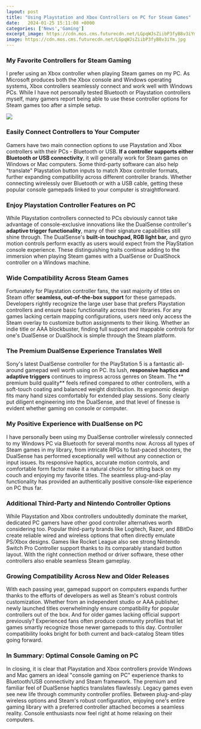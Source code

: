 ```yaml
---
layout: post
title: "Using Playstation and Xbox Controllers on PC for Steam Games"
date:   2024-01-25 15:11:08 +0000
categories: ['News','Gaming']
excerpt_image: https://cdn.mos.cms.futurecdn.net/LGpqWJsZiibP3fyB8v3iYm.jpg
image: https://cdn.mos.cms.futurecdn.net/LGpqWJsZiibP3fyB8v3iYm.jpg
---
```


### My Favorite Controllers for Steam Gaming
I prefer using an Xbox controller when playing Steam games on my PC. As Microsoft produces both the Xbox console and Windows operating systems, Xbox controllers seamlessly connect and work well with Windows PCs. While I have not personally tested Bluetooth or Playstation controllers myself, many gamers report being able to use these controller options for Steam games too after a simple setup.

![](https://cdn.mos.cms.futurecdn.net/LGpqWJsZiibP3fyB8v3iYm.jpg)
### Easily Connect Controllers to Your Computer
Gamers have two main connection options to use Playstation and Xbox controllers with their PCs - Bluetooth or USB. **If a controller supports either Bluetooth or USB connectivity**, it will generally work for Steam games on Windows or Mac computers. Some third-party software can also help "translate" Playstation button inputs to match Xbox controller formats, further expanding compatibility across different controller brands. Whether connecting wirelessly over Bluetooth or with a USB cable, getting these popular console gamepads linked to your computer is straightforward.
### Enjoy Playstation Controller Features on PC 
While Playstation controllers connected to PCs obviously cannot take advantage of console-exclusive innovations like the DualSense controller's **adaptive trigger functionality**, many of their signature capabilities still shine through. The DualSense's **built-in touchpad, RGB light bar,** and gyro motion controls perform exactly as users would expect from the PlayStation console experience. These distinguishing traits continue adding to the immersion when playing Steam games with a DualSense or DualShock controller on a Windows machine.
### Wide Compatibility Across Steam Games
Fortunately for Playstation controller fans, the vast majority of titles on Steam offer **seamless, out-of-the-box support** for these gamepads. Developers rightly recognize the large user base that prefers Playstation controllers and ensure basic functionality across their libraries. For any games lacking certain mapping configurations, users need only access the Steam overlay to customize button assignments to their liking. Whether an indie title or AAA blockbuster, finding full support and mappable controls for one's DualSense or DualShock is simple through the Steam platform.
### The Premium DualSense Experience Translates Well 
Sony's latest DualSense controller for the PlayStation 5 is a fantastic all-around gamepad well worth using on PC. Its lush, **responsive haptics and adaptive triggers** continues to impress across genres on Steam. The ** premium build quality** feels refined compared to other controllers, with a soft-touch coating and balanced weight distribution. Its ergonomic design fits many hand sizes comfortably for extended play sessions. Sony clearly put diligent engineering into the DualSense, and that level of finesse is evident whether gaming on console or computer.
### My Positive Experience with DualSense on PC
I have personally been using my DualSense controller wirelessly connected to my Windows PC via Bluetooth for several months now. Across all types of Steam games in my library, from intricate RPGs to fast-paced shooters, the DualSense has performed exceptionally well without any connection or input issues. Its responsive haptics, accurate motion controls, and comfortable form factor make it a natural choice for sitting back on my couch and enjoying my favorite titles. The seamless plug-and-play functionality has provided an authentically positive console-like experience on PC thus far.
### Additional Third-Party and Nintendo Controller Options  
While Playstation and Xbox controllers undoubtedly dominate the market, dedicated PC gamers have other good controller alternatives worth considering too. Popular third-party brands like Logitech, Razer, and 8BitDo create reliable wired and wireless options that often directly emulate PS/Xbox designs. Games like Rocket League also see strong Nintendo Switch Pro Controller support thanks to its comparably standard button layout. With the right connection method or driver software, these other controllers also enable seamless Steam gameplay.
### Growing Compatibility Across New and Older Releases
With each passing year, gamepad support on computers expands further thanks to the efforts of developers as well as Steam's robust controls customization. Whether from an independent studio or AAA publisher, newly launched titles overwhelmingly ensure compatibility for popular controllers out of the box. And for older games lacking official support previously? Experienced fans often produce community profiles that let games smartly recognize those newer gamepads to this day. Controller compatibility looks bright for both current and back-catalog Steam titles going forward.
### In Summary: Optimal Console Gaming on PC 
In closing, it is clear that Playstation and Xbox controllers provide Windows and Mac gamers an ideal "console gaming on PC" experience thanks to Bluetooth/USB connectivity and Steam framework. The premium and familiar feel of DualSense haptics translates flawlessly. Legacy games even see new life through community controller profiles. Between plug-and-play wireless options and Steam's robust configuration, enjoying one's entire gaming library with a preferred controller attached becomes a seamless reality. Console enthusiasts now feel right at home relaxing on their computers.